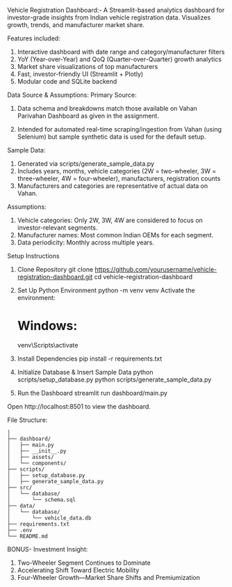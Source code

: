 Vehicle Registration Dashboard:-
A Streamlit-based analytics dashboard for investor-grade insights from Indian vehicle registration data. Visualizes growth, trends, and manufacturer market share.

Features included:
1. Interactive dashboard with date range and category/manufacturer filters
2. YoY (Year-over-Year) and QoQ (Quarter-over-Quarter) growth analytics
3. Market share visualizations of top manufacturers
4. Fast, investor-friendly UI (Streamlit + Plotly)
5. Modular code and SQLite backend

Data Source & Assumptions:
  Primary Source:
1. Data schema and breakdowns match those available on Vahan Parivahan Dashboard as given in the assignment.

2. Intended for automated real-time scraping/ingestion from Vahan (using Selenium) but sample synthetic data is used for the default setup.

  Sample Data:
1. Generated via scripts/generate_sample_data.py
2. Includes years, months, vehicle categories (2W = two-wheeler, 3W = three-wheeler, 4W = four-wheeler), manufacturers, registration counts
3. Manufacturers and categories are representative of actual data on Vahan.

  Assumptions:

1. Vehicle categories: Only 2W, 3W, 4W are considered to focus on investor-relevant segments.
2. Manufacturer names: Most common Indian OEMs for each segment.
3. Data periodicity: Monthly across multiple years.

Setup Instructions
1. Clone Repository
    git clone https://github.com/yourusername/vehicle-registration-dashboard.git
    cd vehicle-registration-dashboard
2. Set Up Python Environment
    python -m venv venv
    Activate the environment:
    # Windows:
    venv\Scripts\activate
3. Install Dependencies
    pip install -r requirements.txt

4. Initialize Database & Insert Sample Data
    python scripts/setup_database.py
    python scripts/generate_sample_data.py
5. Run the Dashboard
    streamlit run dashboard/main.py

Open http://localhost:8501 to view the dashboard.

File Structure:
```vehicle-registration-dashboard/
│
├── dashboard/
│   ├── main.py
│   ├── __init__.py
│   ├── assets/
│   └── components/
├── scripts/
│   ├── setup_database.py
│   ├── generate_sample_data.py
├── src/
│   └── database/
│       └── schema.sql
├── data/
│   └── database/
│       └── vehicle_data.db
├── requirements.txt
├── .env
└── README.md
```

BONUS-
Investment Insight:
1. Two-Wheeler Segment Continues to Dominate
2. Accelerating Shift Toward Electric Mobility
3. Four-Wheeler Growth—Market Share Shifts and Premiumization

